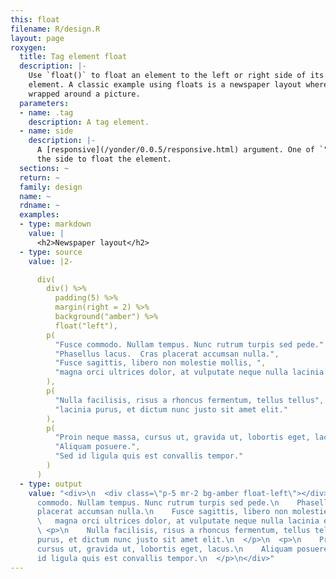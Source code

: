 ```yaml
---
this: float
filename: R/design.R
layout: page
roxygen:
  title: Tag element float
  description: |-
    Use `float()` to float an element to the left or right side of its parent
    element. A classic example using floats is a newspaper layout where text is
    wrapped around a picture.
  parameters:
  - name: .tag
    description: A tag element.
  - name: side
    description: |-
      A [responsive](/yonder/0.0.5/responsive.html) argument. One of `"left"` or `"right"` specifying
      the side to float the element.
  sections: ~
  return: ~
  family: design
  name: ~
  rdname: ~
  examples:
  - type: markdown
    value: |
      <h2>Newspaper layout</h2>
  - type: source
    value: |2-

      div(
        div() %>%
          padding(5) %>%
          margin(right = 2) %>%
          background("amber") %>%
          float("left"),
        p(
          "Fusce commodo. Nullam tempus. Nunc rutrum turpis sed pede.",
          "Phasellus lacus.  Cras placerat accumsan nulla.",
          "Fusce sagittis, libero non molestie mollis, ",
          "magna orci ultrices dolor, at vulputate neque nulla lacinia eros."
        ),
        p(
          "Nulla facilisis, risus a rhoncus fermentum, tellus tellus",
          "lacinia purus, et dictum nunc justo sit amet elit."
        ),
        p(
          "Proin neque massa, cursus ut, gravida ut, lobortis eget, lacus.",
          "Aliquam posuere.",
          "Sed id ligula quis est convallis tempor."
        )
      )
  - type: output
    value: "<div>\n  <div class=\"p-5 mr-2 bg-amber float-left\"></div>\n  <p>\n    Fusce
      commodo. Nullam tempus. Nunc rutrum turpis sed pede.\n    Phasellus lacus.  Cras
      placerat accumsan nulla.\n    Fusce sagittis, libero non molestie mollis, \n
      \   magna orci ultrices dolor, at vulputate neque nulla lacinia eros.\n  </p>\n
      \ <p>\n    Nulla facilisis, risus a rhoncus fermentum, tellus tellus\n    lacinia
      purus, et dictum nunc justo sit amet elit.\n  </p>\n  <p>\n    Proin neque massa,
      cursus ut, gravida ut, lobortis eget, lacus.\n    Aliquam posuere.\n    Sed
      id ligula quis est convallis tempor.\n  </p>\n</div>"
---
```

